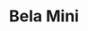 ---
layout: product-page
section_id: products
hero-image: hero-1.jpg
title: Bela Mini
permalink: /products/bela-mini
---